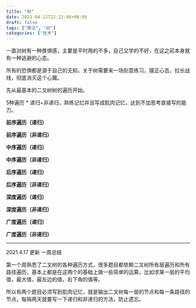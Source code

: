 ```yaml
---
title: "树"
date: 2021-04-12T22:22:08+08:00
draft: false
tags: ["算法", "树"]
categories: ["技术"]
---
```


一直对树有一种畏惧感，主要是平时用的不多，自己又学的不好，在这之前本身就有一种逃避的心态。

所有的恐惧都是源于自己的无知，关于树需要来一场刻意练习，摆正心态，拉长战线，彻底消灭这个心魔。

先从最基本的二叉树树的遍历开始。

5种遍历 * 递归+非递归，熟练记忆并且写成肌肉记忆，达到不加思考直接写的能力。

**前序遍历（递归）**

**前序遍历（非递归）**

**中序遍历（递归）**

**中序遍历（非递归）**

**后序遍历（递归）**

**后序遍历（非递归）**

**深度遍历（递归）**

**深度遍历（非递归）**

**广度遍历（递归）**

**广度遍历（非递归）**

----

2021.4.17 更新 一周总结

第一个周熟悉了二叉树的各种遍历方式，很多题目都依赖二叉树所有层遍历和所有路径遍历，基本上都是在这两个的基础上做一些简单的运算。比如求某一层的平均值，最大值，最左边的值，右下角的值等。

所以有两个题目必须写到肌肉记忆，就是输出二叉树每一层的节点和每一条路径的节点，每隔两天就要写一下递归和非递归的方法，防止遗忘。

